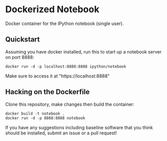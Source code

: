 Dockerized Notebook
===================

Docker container for the IPython notebook (single user).

## Quickstart

Assuming you have docker installed, run this to start up a notebook server on port 8888:

```
docker run -d -p localhost:8888:8888 ipython/notebook
```

Make sure to access it at "https://localhost:8888"

## Hacking on the Dockerfile

Clone this repository, make changes then build the container:

```
docker build -t notebook .
docker run -d -p 8888:8888 notebook
```

If you have any suggestions including baseline software that you think should be installed, submit an issue or a pull request!
